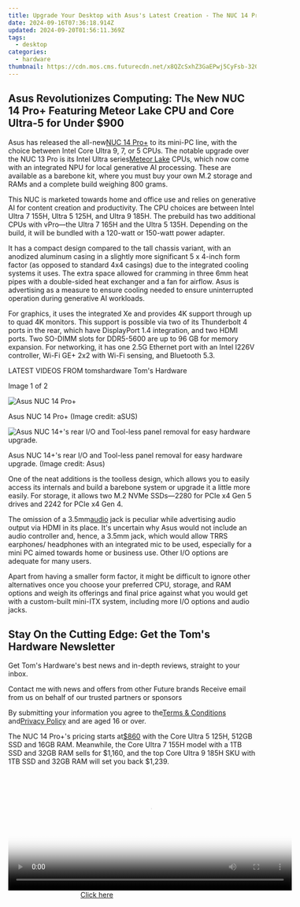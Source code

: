 ```yaml
---
title: Upgrade Your Desktop with Asus's Latest Creation - The NUC 14 Pro+ With a Meteor Lake Processor
date: 2024-09-16T07:36:18.914Z
updated: 2024-09-20T01:56:11.369Z
tags:
  - desktop
categories:
  - hardware
thumbnail: https://cdn.mos.cms.futurecdn.net/x8QZcSxhZ3GaEPwj5CyFsb-320-80.jpg
---
```


## Asus Revolutionizes Computing: The New NUC 14 Pro+ Featuring Meteor Lake CPU and Core Ultra-5 for Under $900

Asus has released the all-new[NUC 14 Pro+](https://clk.tradedoubler.com/click?p=332082&a=2384895&epi=tomshardware-us-5259104635402078116&url=https%3A%2F%2Fpress.asus.com%2Fnews%2Fpress-releases%2Fasus-nuc-14-pro-plus%2F) to its mini-PC line, with the choice between Intel Core Ultra 9, 7, or 5 CPUs. The notable upgrade over the NUC 13 Pro is its Intel Ultra series[Meteor Lake](https://www.tomshardware.com/news/intel-details-core-ultra-meteor-lake-architecture-launches-december-14) CPUs, which now come with an integrated NPU for local generative AI processing. These are available as a barebone kit, where you must buy your own M.2 storage and RAMs and a complete build weighing 800 grams.

 This NUC is marketed towards home and office use and relies on generative AI for content creation and productivity. The CPU choices are between Intel Ultra 7 155H, Ultra 5 125H, and Ultra 9 185H. The prebuild has two additional CPUs with vPro—the Ultra 7 165H and the Ultra 5 135H. Depending on the build, it will be bundled with a 120-watt or 150-watt power adapter.

 It has a compact design compared to the tall chassis variant, with an anodized aluminum casing in a slightly more significant 5 x 4-inch form factor (as opposed to standard 4x4 casings) due to the integrated cooling systems it uses. The extra space allowed for cramming in three 6mm heat pipes with a double-sided heat exchanger and a fan for airflow. Asus is advertising as a measure to ensure cooling needed to ensure uninterrupted operation during generative AI workloads.

 For graphics, it uses the integrated Xe and provides 4K support through up to quad 4K monitors. This support is possible via two of its Thunderbolt 4 ports in the rear, which have DisplayPort 1.4 integration, and two HDMI ports. Two SO-DIMM slots for DDR5-5600 are up to 96 GB for memory expansion. For networking, it has one 2.5G Ethernet port with an Intel I226V controller, Wi-Fi GE+ 2x2 with Wi-Fi sensing, and Bluetooth 5.3.

 LATEST VIDEOS FROM tomshardware Tom's Hardware

 Image 1 of 2

![Asus NUC  14  Pro+](https://vanilla.futurecdn.net/cyclingnews/media/img/missing-image.svg)

 Asus NUC 14 Pro+  (Image credit: aSUS)

![Asus NUC 14+'s rear I/O and Tool-less panel removal for easy hardware upgrade.](https://vanilla.futurecdn.net/cyclingnews/media/img/missing-image.svg)

 Asus NUC 14+'s rear I/O and Tool-less panel removal for easy hardware upgrade.  (Image credit: Asus)

 One of the neat additions is the toolless design, which allows you to easily access its internals and build a barebone system or upgrade it a little more easily. For storage, it allows two M.2 NVMe SSDs—2280 for PCIe x4 Gen 5 drives and 2242 for PCIe x4 Gen 4.

 The omission of a 3.5mm[audio](https://www.tomshardware.com/tag/audio) jack is peculiar while advertising audio output via HDMI in its place. It's uncertain why Asus would not include an audio controller and, hence, a 3.5mm jack, which would allow TRRS earphones/ headphones with an integrated mic to be used, especially for a mini PC aimed towards home or business use. Other I/O options are adequate for many users.

 Apart from having a smaller form factor, it might be difficult to ignore other alternatives once you choose your preferred CPU, storage, and RAM options and weigh its offerings and final price against what you would get with a custom-built mini-ITX system, including more I/O options and audio jacks.

## Stay On the Cutting Edge: Get the Tom's Hardware Newsletter

 Get Tom's Hardware's best news and in-depth reviews, straight to your inbox.

 Contact me with news and offers from other Future brands  Receive email from us on behalf of our trusted partners or sponsors

 By submitting your information you agree to the[Terms & Conditions](https://futureplc.com/terms-conditions/) and[Privacy Policy](https://futureplc.com/privacy-policy/) and are aged 16 or over.

 The NUC 14 Pro+'s pricing starts at[$860](https://clk.tradedoubler.com/click?p=332082&a=2384895&epi=tomshardware-us-6087142996652058573&url=https%3A%2F%2Fshop.asus.com%2Fus%2Fasus-nuc-14-pro-plus.html) with the Core Ultra 5 125H, 512GB SSD and 16GB RAM. Meanwhile, the Core Ultra 7 155H model with a 1TB SSD and 32GB RAM sells for $1,160, and the top Core UItra 9 185H SKU with 1TB SSD and 32GB RAM will set you back $1,239.

<ins class="adsbygoogle"
     style="display:block"
     data-ad-format="autorelaxed"
     data-ad-client="ca-pub-7571918770474297"
     data-ad-slot="1223367746"></ins>

<ins class="adsbygoogle"
     style="display:block"
     data-ad-client="ca-pub-7571918770474297"
     data-ad-slot="8358498916"
     data-ad-format="auto"
     data-full-width-responsive="true"></ins>



<!-- affiliate ads begin -->
<span id="1982485">
					<video width="576" height="240" style="cursor:pointer"
           poster="//a.impactradius-go.com/display-clicktoplayimage/1982485.png"
           onclick="if(!this.playClicked){this.play();this.setAttribute('controls',true);this.playClicked=true;}">
	   <source src="//a.impactradius-go.com/display-ad/22993-1982485">
	   <img src="//a.impactradius-go.com/display-clicktoplayimage/1982485.png" style="border: none; height: 100%; width: 100%; object-fit: contain">
	</video>
	<div style="width:360px;text-align:center"><a href="javascript:window.open(decodeURIComponent('https%3A%2F%2Fhomestyler.sjv.io%2Fc%2F5597632%2F1982485%2F22993'), '_blank');void(0);">Click here</a></div>
</span>
<img height="0" width="0" src="https://imp.pxf.io/i/5597632/1982485/22993" style="position:absolute;visibility:hidden;" border="0" />
<!-- affiliate ads end -->

